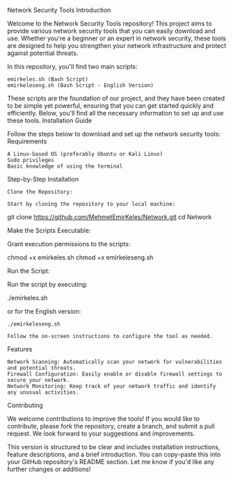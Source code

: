 Network Security Tools
Introduction

Welcome to the Network Security Tools repository! This project aims to provide various network security tools that you can easily download and use. Whether you're a beginner or an expert in network security, these tools are designed to help you strengthen your network infrastructure and protect against potential threats.

In this repository, you'll find two main scripts:

    emirkeles.sh (Bash Script)
    emirkeleseng.sh (Bash Script - English Version)

These scripts are the foundation of our project, and they have been created to be simple yet powerful, ensuring that you can get started quickly and efficiently. Below, you'll find all the necessary information to set up and use these tools.
Installation Guide

Follow the steps below to download and set up the network security tools:
Requirements

    A Linux-based OS (preferably Ubuntu or Kali Linux)
    Sudo privileges
    Basic knowledge of using the terminal

Step-by-Step Installation

    Clone the Repository:

    Start by cloning the repository to your local machine:

git clone https://github.com/MehmetEmirKeles/Network.git
cd Network

Make the Scripts Executable:

Grant execution permissions to the scripts:

chmod +x emirkeles.sh
chmod +x emirkeleseng.sh

Run the Script:

Run the script by executing:

./emirkeles.sh

or for the English version:

    ./emirkeleseng.sh

    Follow the on-screen instructions to configure the tool as needed.

Features

    Network Scanning: Automatically scan your network for vulnerabilities and potential threats.
    Firewall Configuration: Easily enable or disable firewall settings to secure your network.
    Network Monitoring: Keep track of your network traffic and identify any unusual activities.

Contributing

We welcome contributions to improve the tools! If you would like to contribute, please fork the repository, create a branch, and submit a pull request. We look forward to your suggestions and improvements.

This version is structured to be clear and includes installation instructions, feature descriptions, and a brief introduction. You can copy-paste this into your GitHub repository's README section. Let me know if you'd like any further changes or additions!
